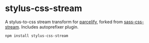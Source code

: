 stylus-css-stream
=================

A stylus-to-css stream transform for
[parcelify](https://github.com/jholster/parcelify), forked from
[sass-css-stream](https://github.com/rotundasoftware/sass-css-stream).
Includes autoprefixer plugin.

`npm install stylus-css-stream`

